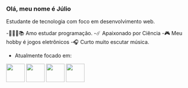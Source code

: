 ### Olá, meu nome é Júlio
Estudante de tecnologia com foco em desenvolvimento web.

-👨🏻‍💻📚 Amo estudar programação.
-☄️ Apaixonado por Ciência
-🎮 Meu hobby é jogos eletrônicos
-🎧 Curto muito escutar música.
- Atualmente focado em:

<div>
 <img width= "50" height= "50" src="https://cdn.jsdelivr.net/gh/devicons/devicon@latest/icons/python/python-original-wordmark.svg" />
 <img width= "50" height= "50" src="https://cdn.jsdelivr.net/gh/devicons/devicon@latest/icons/html5/html5-original-wordmark.svg" />
 <img width= "50" height= "50" src="https://cdn.jsdelivr.net/gh/devicons/devicon@latest/icons/css3/css3-original-wordmark.svg" />        
 <img width= "50" height= "50" src="https://cdn.jsdelivr.net/gh/devicons/devicon@latest/icons/javascript/javascript-original.svg" />
</div>

          
